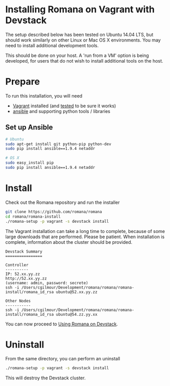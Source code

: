 # Installing Romana on Vagrant with Devstack

The setup described below has been tested on Ubuntu 14.04 LTS, but should work similarly on other Linux or Mac OS X environments.
You may need to install additional development tools.

This should be done on your host. A 'run from a VM' option is being developed, for users that do not wish to install additional tools on the host.

# Prepare

To run this installation, you will need
* [Vagrant](https://www.vagrantup.com/downloads.html) installed (and [tested](https://www.vagrantup.com/docs/getting-started/) to be sure it works)
* [ansible](https://www.ansible.com) and supporting python tools / libraries

## Set up Ansible

```bash
# Ubuntu
sudo apt-get install git python-pip python-dev
sudo pip install ansible==1.9.4 netaddr

# OS X
sudo easy_install pip
sudo pip install ansible==1.9.4 netaddr
```

# Install

Check out the Romana repository and run the installer
```bash
git clone https://github.com/romana/romana
cd romana/romana-install
./romana-setup -p vagrant -s devstack install
```

The Vagrant installation can take a long time to complete, because of some large downloads that are performed. Please be patient. When installation is complete, information about the cluster should be provided.
```sh-session
Devstack Summary
================

Controller
----------
IP: 52.xx.yy.zz
http://52.xx.yy.zz
(username: admin, password: secrete)
ssh -i /Users/cgilmour/Development/romana/romana/romana-install/romana_id_rsa ubuntu@52.xx.yy.zz

Other Nodes
-----------
ssh -i /Users/cgilmour/Development/romana/romana/romana-install/romana_id_rsa ubuntu@54.zz.yy.xx
```

You can now proceed to [Using Romana on Devstack](romana_devstack.md).

# Uninstall

From the same directory, you can perform an uninstall
```bash
./romana-setup -p vagrant -s devstack install
```

This will destroy the Devstack cluster.
